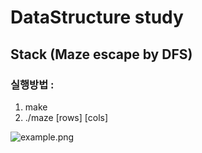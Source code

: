 # DataStructure study
## Stack (Maze escape by DFS)
### 실행방법 : 
1. make
2. ./maze [rows] [cols]

![example.png](./})